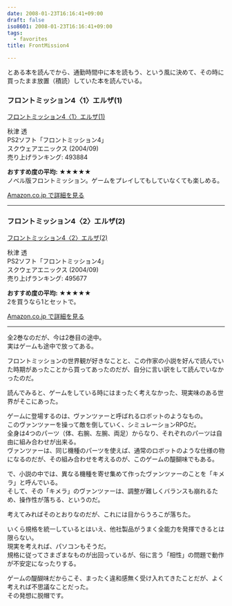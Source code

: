 ```yaml
---
date: 2008-01-23T16:16:41+09:00
draft: false
iso8601: 2008-01-23T16:16:41+09:00
tags:
  - favorites
title: FrontMission4

---
```


とある本を読んでから、通勤時間中に本を読もう、という風に決めて、その時に買ったまま放置（積読）していた本を読んでいる。

### フロントミッション4〈1〉エルザ(1)

[フロントミッション4〈1〉エルザ(1)](http://www.amazon.co.jp/exec/obidos/ASIN/4757512899/nqounet-22/ref=nosim/)

秋津 透  
PS2ソフト「フロントミッション4」  
スクウェアエニックス (2004/09)  
売り上げランキング: 493884  

**おすすめ度の平均:** ★★★★★  
ノベル版フロントミッション。ゲームをプレイしてもしていなくても楽しめる。

[Amazon.co.jp で詳細を見る](http://www.amazon.co.jp/exec/obidos/ASIN/4757512899/nqounet-22/ref=nosim/)

---

### フロントミッション4〈2〉エルザ(2)

[フロントミッション4〈2〉エルザ(2)](http://www.amazon.co.jp/exec/obidos/ASIN/4757512902/nqounet-22/ref=nosim/)

秋津 透  
PS2ソフト「フロントミッション4」  
スクウェアエニックス (2004/09)  
売り上げランキング: 495677  

**おすすめ度の平均:** ★★★★★  
2を買うなら1とセットで。

[Amazon.co.jp で詳細を見る](http://www.amazon.co.jp/exec/obidos/ASIN/4757512902/nqounet-22/ref=nosim/)

---

全2巻なのだが、今は2巻目の途中。  
実はゲームも途中で放ってある。

フロントミッションの世界観が好きなことと、この作家の小説を好んで読んでいた時期があったことから買ってあったのだが、自分に言い訳をして読んでいなかったのだ。

読んでみると、ゲームをしている時にはまったく考えなかった、現実味のある世界がそこにあった。

ゲームに登場するのは、ヴァンツァーと呼ばれるロボットのようなもの。  
このヴァンツァーを操って敵を倒していく、シミュレーションRPGだ。  
全身は4つのパーツ（体、右腕、左腕、両足）からなり、それぞれのパーツは自由に組み合わせが出来る。  
ヴァンツァーは、同じ機種のパーツを使えば、通常のロボットのような仕様の物になるのだが、その組み合わせを考えるのが、このゲームの醍醐味でもある。

で、小説の中では、異なる機種を寄せ集めて作ったヴァンツァーのことを「キメラ」と呼んでいる。  
そして、その「キメラ」のヴァンツァーは、調整が難しくバランスも崩れるため、操作性が落ちる、というのだ。

考えてみればそのとおりなのだが、これには目からうろこが落ちた。

いくら規格を統一しているとはいえ、他社製品がうまく全能力を発揮できるとは限らない。  
現実を考えれば、パソコンもそうだ。  
規格に従ってさまざまなものが出回っているが、俗に言う「相性」の問題で動作が不安定になったりする。

ゲームの醍醐味だからこそ、まったく違和感無く受け入れてきたことだが、よく考えれば不思議なことだった。  
その発想に脱帽です。
